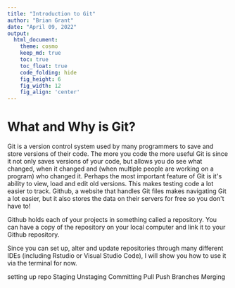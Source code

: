 ```yaml
---
title: "Introduction to Git"
author: "Brian Grant"
date: "April 09, 2022" 
output: 
  html_document: 
    theme: cosmo 
    keep_md: true 
    toc: true 
    toc_float: true 
    code_folding: hide 
    fig_height: 6 
    fig_width: 12 
    fig_align: 'center'
---
```


# What and Why is Git?
Git is a version control system used by many programmers to save and store versions of their code. The more you code the more useful Git is since it not only saves versions of your code, but allows you do see what changed, when it changed and (when multiple people are working on a program) who changed it. Perhaps the most important feature of Git is it's ability to view, load and edit old versions. This makes testing code a lot easier to track. Github, a website that handles Git files makes navigating Git a lot easier, but it also stores the data on their servers for free so you don't have to!

Github holds each of your projects in something called a repository. You can have a copy of the repository on your local computer and link it to your Github repository.

Since you can set up, alter and update repositories through many different IDEs (including Rstudio or Visual Studio Code), I will show you how to use it via the terminal for now.

setting up repo
Staging
Unstaging
Committing
Pull 
Push
Branches
Merging
